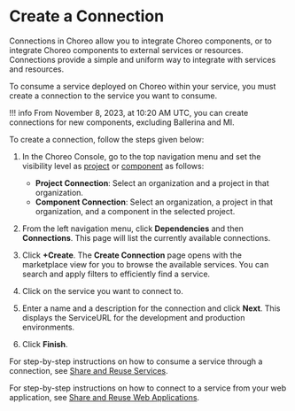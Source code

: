 # Create a Connection

Connections in Choreo allow you to integrate Choreo components, or to integrate Choreo components to external services or resources. Connections provide a simple and uniform way to integrate with services and resources.

To consume a service deployed on Choreo within your service, you must create a connection to the service you want to consume. 

!!! info
    From November 8, 2023, at 10:20 AM UTC, you can create connections for new components, excluding Ballerina and MI.

To create a connection, follow the steps given below:

1. In the Choreo Console, go to the top navigation menu and set the visibility level as [project](../../choreo-concepts/connections.md#project-connections) or [component](../../choreo-concepts/connections.md#component-connections) as follows: 

    - **Project Connection**: Select an organization and a project in that organization. 
    - **Component Connection**: Select an organization, a project in that organization, and a component in the selected project. 

2. From the left navigation menu, click **Dependencies**  and then **Connections**. This page will list the currently available connections.
3. Click **+Create**. The **Create Connection** page opens with the marketplace view for you to browse the available services. You can search and apply filters to efficiently find a service.
4. Click on the service you want to connect to. 
5. Enter a name and a description for the connection and click **Next**. This displays the ServiceURL for the development and production environments. 
6. Click **Finish**.

For step-by-step instructions on how to consume a service through a connection, see [Share and Reuse Services](./sharing-and-reusing-services.md).

For step-by-step instructions on how to connect to a service from your web application, see [Share and Reuse Web Applications](./sharing-and-reusing-web-applications.md).
